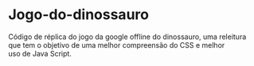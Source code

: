 ﻿# Jogo-do-dinossauro
Código de réplica do jogo da google offline do dinossauro, uma releitura que tem o objetivo de uma melhor compreensão do CSS e melhor uso de Java Script.

